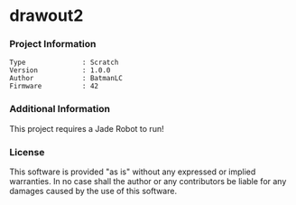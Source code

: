 drawout2
================



### Project Information
```
Type              : Scratch
Version           : 1.0.0
Author            : BatmanLC
Firmware          : 42
```

### Additional Information
This project requires a Jade Robot to run!

### License
This software is provided "as is" without any expressed or implied warranties.  In no case shall the author or any contributors be liable for any damages caused by the use of this software.

